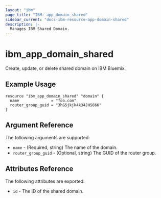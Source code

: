 ```yaml
---
layout: "ibm"
page_title: "IBM: app_domain_shared"
sidebar_current: "docs-ibm-resource-app-domain-shared"
description: |-
  Manages IBM Shared Domain.
---
```


# ibm\_app_domain_shared

Create, update, or delete shared domain on IBM Bluemix.

## Example Usage

```hcl
resource "ibm_app_domain_shared" "domain" {
  name              = "foo.com"
  router_group_guid = "3hG5jkjk4k34JH5666"
}
```

## Argument Reference

The following arguments are supported:

* `name` - (Required, string) The name of the domain.
* `router_group_guid` - (Optional, string) The GUID of the router group.

## Attributes Reference

The following attributes are exported:

* `id` - The ID of the shared domain.

